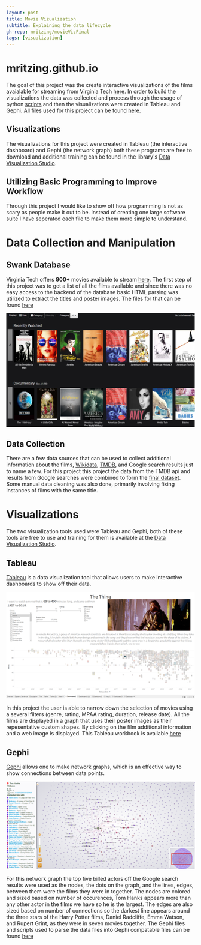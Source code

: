```yaml
---
layout: post
title: Movie Vizualization
subtitle: Explaining the data lifecycle 
gh-repo: mritzing/movieVizFinal
tags: [visualization]
---
```

# mritzing.github.io
The goal of this project was the create interactive visualizations of the films avaialable for streaming from Virginia Tech [here](https://digitalcampus-swankmp-net.ezproxy.lib.vt.edu/vtc299211/admin/Login?returnUrl=/vtc299211/Admin).   In order to build the visualizations the data was collected and process through the usage of python [scripts](https://github.com/mritzing/movieVizFinal) and then
the visualizations were created in Tableau and Gephi.  All files used for this project can be found [here](https://github.com/mritzing/movieVizFinal).

## Visualizations 
The visualizations for this project were created in Tableau (the interactive dashboard) and Gephi (the network graph) both these programs are free to download and additional training can be found in the library's [Data Visualization Studio](https://datavizstudio.lib.vt.edu/).

## Utilizing Basic Programming to Improve Workflow
Through this project I would like to show off how programming is not as scary as people make it out to be.  Instead of creating one large software suite I have seperated each file to make them more simple to understand.

# Data Collection and Manipulation
## Swank Database
Virginia Tech offers **900+** movies available to stream [here](https://digitalcampus-swankmp-net.ezproxy.lib.vt.edu/vtc299211/admin/Login?returnUrl=/vtc299211/Admin).  The first step of this project was to get a list of all the films available and since there was no easy access to the backend of the database basic HTML parsing was utilized to extract the titles and poster images. The files for that can be found [here](https://github.com/mritzing/movieVizFinal/tree/master/DataCollection)

![alt text](https://github.com/mritzing/movieVizFinal/blob/master/RepoImages/movieDB.PNG?raw=true)

## Data Collection
There are a few data sources that can be used to collect additional information about the films, [Wikidata](https://www.wikidata.org/wiki/Wikidata:Main_Page), [TMDB](https://www.themoviedb.org/), and Google search results just to name a few.  For this project this project the data from the TMDB api and results from Google searches were combined to form the [final dataset](https://github.com/mritzing/movieVizFinal/blob/master/DataCollection/movieDataMore.xlsx).  Some manual data cleaning was also done, primarily involving fixing instances of films with the same title.

# Visualizations 
The two visualization tools used were Tableau and Gephi, both of these tools are free to use and training for them is available at the [Data Visualization Studio](https://datavizstudio.lib.vt.edu/).
## Tableau
[Tableau](https://www.tableau.com/) is a data visualization tool that allows users to make interactive dashboards to show off their data.

![alt text](https://github.com/mritzing/movieVizFinal/blob/master/RepoImages/tableau.png?raw=true)

In this project the user is able to narrow down the selection of movies using a several filters (genre, rating, MPAA rating, duration, release date).  All the films are displayed in a graph that uses their poster images as their repesentative custom shapes.  By clicking on the film additional information and a web image is displayed. This Tableau workbook is available [here](https://drive.google.com/file/d/1-z8PAleZctttDz0EbzSgqEGismSpERbQ/view?usp=sharing)
## Gephi
[Gephi](gephi.org) allows one to make network graphs, which is an effective way to show connections between data points.  

![alt text](https://github.com/mritzing/movieVizFinal/blob/master/RepoImages/gephi.PNG?raw=true)

For this network graph the top five billed actors off the Google search results were used as the nodes, the dots on the graph, and the lines, edges, between them were the films they were in together.  The nodes are colored and sized based on number of occurences, Tom Hanks appears more than any other actor in the films we have so he is the largest.  The edges are also sized based on number of connections so the darkest line appears around the three stars of the Harry Potter films, Daniel Radcliffe, Emma Watson, and Rupert Grint, as they were in seven movies together.  The Gephi files and scripts used to parse the data files into Gephi compatable files can be found [here](https://github.com/mritzing/movieVizFinal/tree/master/Gephi)
